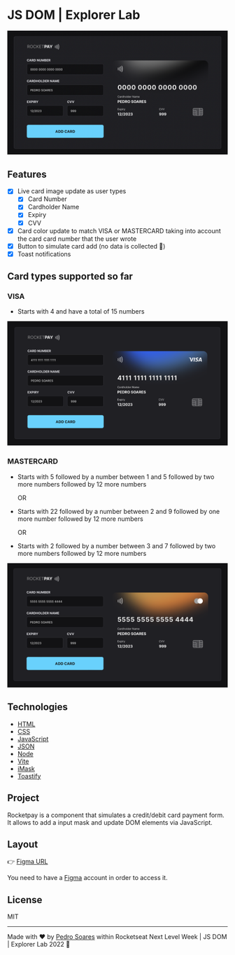 # JS DOM | Explorer Lab

![rocket-pay](.github/project.png)

## Features

- [x] Live card image update as user types
    - [x] Card Number
    - [x] Cardholder Name
    - [x] Expiry
    - [x] CVV
- [x] Card color update to match VISA or MASTERCARD taking into account the card card number that the user wrote
- [x] Button to simulate card add (no data is collected 🙈)
- [x] Toast notifications

## Card types supported so far

### VISA

- Starts with 4 and have a total of 15 numbers

![visa-card](.github/visa-card.png)

### MASTERCARD

- Starts with 5 followed by a number between 1 and 5 followed by two more numbers followed by 12 more numbers

  OR

- Starts with 22 followed by a number between 2 and 9 followed by one more number followed by 12 more numbers

  OR

- Starts with 2 followed by a number between 3 and 7 followed by two more numbers followed by 12 more numbers

![mastercard-card](.github/mastercard-card.png)

## Technologies

- [HTML](https://developer.mozilla.org/en-US/docs/Web/HTML)
- [CSS](https://developer.mozilla.org/en-US/docs/Web/css)
- [JavaScript](https://developer.mozilla.org/en-US/docs/Web/javascript)
- [JSON](https://www.json.org/json-en.html)
- [Node](https://nodejs.org/)
- [Vite](https://vitejs.dev/)
- [iMask](https://imask.js.org)
- [Toastify](https://github.com/apvarun/toastify-js/blob/master/README.md)

## Project

Rocketpay is a component that simulates a credit/debit card payment form.
It allows to add a input mask and update DOM elements via JavaScript.

## Layout

👉 [Figma URL](https://www.figma.com/file/gpqavL469k0pPUGOmAQEM9/Explorer-Lab-%2301/duplicate)

You need to have a [Figma](https://figma.com) account in order to access it.

## License

MIT

---

Made with ♥ by [Pedro Soares](https://github.com/pncsoares) within Rocketseat Next Level Week | JS DOM | Explorer Lab 2022 🙌 
